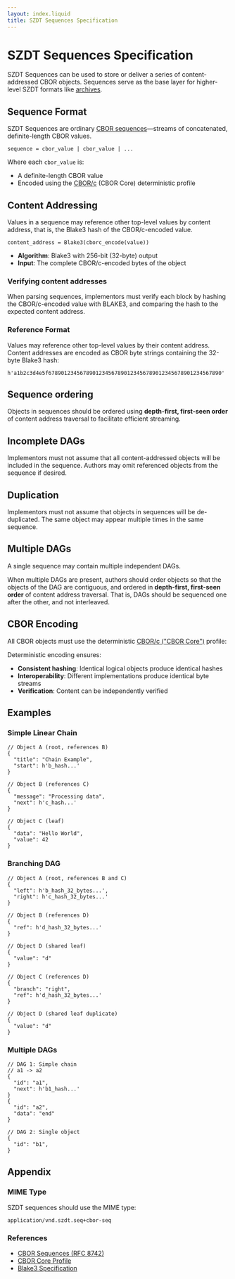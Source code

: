 ```yaml
---
layout: index.liquid
title: SZDT Sequences Specification
---
```


# SZDT Sequences Specification

SZDT Sequences can be used to store or deliver a series of content-addressed CBOR objects. Sequences serve as the base layer for higher-level SZDT formats like [archives](./archives).

## Sequence Format

SZDT Sequences are ordinary [CBOR sequences](https://www.rfc-editor.org/rfc/rfc8742.html)—streams of concatenated, definite-length CBOR values.

```
sequence = cbor_value | cbor_value | ...
```

Where each `cbor_value` is:
- A definite-length CBOR value
- Encoded using the [CBOR/c](#cbor-encoding) (CBOR Core) deterministic profile

## Content Addressing

Values in a sequence may reference other top-level values by content address, that is, the Blake3 hash of the CBOR/c-encoded value.

```
content_address = Blake3(cborc_encode(value))
```

- **Algorithm**: Blake3 with 256-bit (32-byte) output
- **Input**: The complete CBOR/c-encoded bytes of the object

### Verifying content addresses

When parsing sequences, implementors must verify each block by hashing the CBOR/c-encoded value with BLAKE3, and comparing the hash to the expected content address.

### Reference Format

Values may reference other top-level values by their content address. Content addresses are encoded as CBOR byte strings containing the 32-byte Blake3 hash:

```cbor
h'a1b2c3d4e5f6789012345678901234567890123456789012345678901234567890'
```

## Sequence ordering

Objects in sequences should be ordered using **depth-first, first-seen order** of content address traversal to facilitate efficient streaming.

## Incomplete DAGs

Implementors must not assume that all content-addressed objects will be included in the sequence. Authors may omit referenced objects from the sequence if desired.

## Duplication

Implementors must not assume that objects in sequences will be de-duplicated. The same object may appear multiple times in the same sequence.

## Multiple DAGs

A single sequence may contain multiple independent DAGs.

When multiple DAGs are present, authors should order objects so that the objects of the DAG are contiguous, and ordered in **depth-first, first-seen order** of content address traversal. That is, DAGs should be sequenced one after the other, and not interleaved.

## CBOR Encoding

All CBOR objects must use the deterministic [CBOR/c ("CBOR Core")](https://datatracker-ietf-org.lucaspardue.com/doc/draft-rundgren-cbor-core/) profile:

Deterministic encoding ensures:

- **Consistent hashing**: Identical logical objects produce identical hashes
- **Interoperability**: Different implementations produce identical byte streams
- **Verification**: Content can be independently verified

## Examples

### Simple Linear Chain

```cbor
// Object A (root, references B)
{
  "title": "Chain Example",
  "start": h'b_hash...'
}

// Object B (references C)
{
  "message": "Processing data",
  "next": h'c_hash...'
}

// Object C (leaf)
{
  "data": "Hello World",
  "value": 42
}
```

### Branching DAG

```cbor
// Object A (root, references B and C)
{
  "left": h'b_hash_32_bytes...',
  "right": h'c_hash_32_bytes...'
}

// Object B (references D)
{
  "ref": h'd_hash_32_bytes...'
}

// Object D (shared leaf)
{
  "value": "d"
}

// Object C (references D)
{
  "branch": "right",
  "ref": h'd_hash_32_bytes...'
}

// Object D (shared leaf duplicate)
{
  "value": "d"
}
```

### Multiple DAGs

```cbor
// DAG 1: Simple chain
// a1 -> a2
{
  "id": "a1",
  "next": h'b1_hash...'
}
{
  "id": "a2",
  "data": "end"
}

// DAG 2: Single object
{
  "id": "b1",
}
```

## Appendix

### MIME Type

SZDT sequences should use the MIME type:

```
application/vnd.szdt.seq+cbor-seq
```

### References

- [CBOR Sequences (RFC 8742)](https://www.rfc-editor.org/rfc/rfc8742.html)
- [CBOR Core Profile](https://datatracker-ietf-org.lucaspardue.com/doc/draft-rundgren-cbor-core/)
- [Blake3 Specification](https://github.com/BLAKE3-team/BLAKE3-specs)
